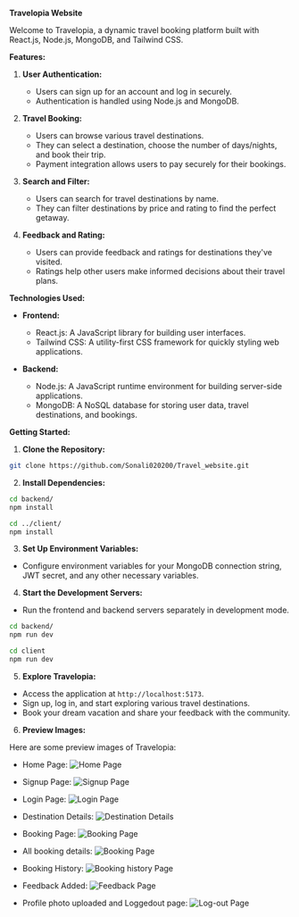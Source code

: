 
**Travelopia Website**

Welcome to Travelopia, a dynamic travel booking platform built with React.js, Node.js, MongoDB, and Tailwind CSS.

**Features:**

1. **User Authentication:**
   - Users can sign up for an account and log in securely.
   - Authentication is handled using Node.js and MongoDB.

2. **Travel Booking:**
   - Users can browse various travel destinations.
   - They can select a destination, choose the number of days/nights, and book their trip.
   - Payment integration allows users to pay securely for their bookings.

3. **Search and Filter:**
   - Users can search for travel destinations by name.
   - They can filter destinations by price and rating to find the perfect getaway.

4. **Feedback and Rating:**
   - Users can provide feedback and ratings for destinations they've visited.
   - Ratings help other users make informed decisions about their travel plans.

**Technologies Used:**

- **Frontend:**
  - React.js: A JavaScript library for building user interfaces.
  - Tailwind CSS: A utility-first CSS framework for quickly styling web applications.

- **Backend:**
  - Node.js: A JavaScript runtime environment for building server-side applications.
  - MongoDB: A NoSQL database for storing user data, travel destinations, and bookings.

**Getting Started:**

1. **Clone the Repository:**
```bash
git clone https://github.com/Sonali020200/Travel_website.git
```
2. **Install Dependencies:**
```bash
cd backend/
npm install
```

```bash
cd ../client/
npm install
```
3. **Set Up Environment Variables:**
- Configure environment variables for your MongoDB connection string, JWT secret, and any other necessary variables.

4. **Start the Development Servers:**
- Run the frontend and backend servers separately in development mode.
```bash
cd backend/
npm run dev
```

```bash
cd client
npm run dev
```


5. **Explore Travelopia:**
- Access the application at `http://localhost:5173`.
- Sign up, log in, and start exploring various travel destinations.
- Book your dream vacation and share your feedback with the community.


6. **Preview Images:**

Here are some preview images of Travelopia:

- Home Page:
![Home Page](./client/src/assets/images/Home_page.png)

- Signup Page:
![Signup Page](./client/src/assets/images/Signup_page.png)

- Login Page:
![Login Page](./client/src/assets/images/login_page.png)

- Destination Details:
![Destination Details](./client/src/assets/images/booking%20details.png)

- Booking Page:
![Booking Page](./client/src/assets/images/booking_Page.png)

- All booking details:
![Booking Page](./client/src/assets/images/All_bookings.png)

- Booking History:
![Booking history Page](./client/src/assets/images/booking_history.png)

- Feedback Added:
![Feedback Page](./client/src/assets/images/feedback.png)

- Profile photo uploaded and Loggedout page:
![Log-out Page](./client/src/assets/images/logout%20&%20uploading%20profile%20photo.png)

